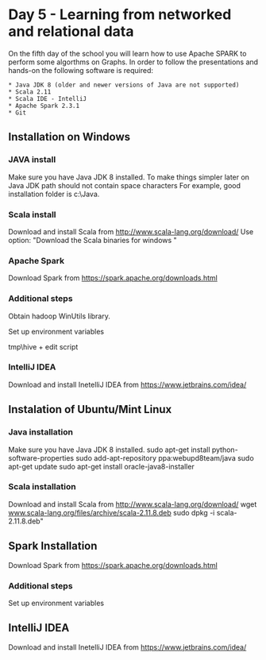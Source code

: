 # Day 5 - Learning from networked and relational data

On the fifth day of the school you will learn how to use Apache SPARK to perform some algorthms on Graphs. In order to follow the presentations and hands-on the following software is required:

	* Java JDK 8 (older and newer versions of Java are not supported)
	* Scala 2.11
  	* Scala IDE - IntelliJ
	* Apache Spark 2.3.1
	* Git
  
  
## Installation on Windows
  
### JAVA install
Make sure you have Java JDK 8 installed. To make things simpler later on Java JDK path should not contain space characters
For example, good installation folder is c:\Java.
	
### Scala install
Download and install Scala from http://www.scala-lang.org/download/
Use option: "Download the Scala binaries for windows "
	
### Apache Spark
Download Spark from https://spark.apache.org/downloads.html
	
### Additional steps
Obtain hadoop WinUtils library.

Set up environment variables
	
tmp\hive + edit script
	
### IntelliJ IDEA
Download and install InetelliJ IDEA from https://www.jetbrains.com/idea/ 
  
## Instalation of Ubuntu/Mint Linux

### Java installation
Make sure you have Java JDK 8 installed.
	sudo apt-get install python-software-properties
	sudo add-apt-repository ppa:webupd8team/java
	sudo apt-get update
	sudo apt-get install oracle-java8-installer
	
### Scala installation
Download and install Scala from http://www.scala-lang.org/download/
	wget www.scala-lang.org/files/archive/scala-2.11.8.deb
	sudo dpkg -i scala-2.11.8.deb"
	
## Spark Installation
Download Spark from https://spark.apache.org/downloads.html
	
### Additional steps
Set up environment variables
	
## IntelliJ IDEA
Download and install InetelliJ IDEA from https://www.jetbrains.com/idea/ 
  
